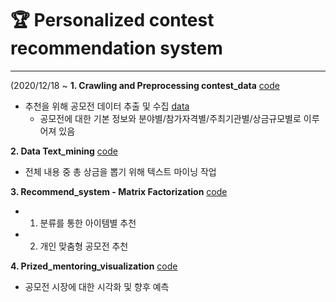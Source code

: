 # 🏆 Personalized contest recommendation system
---
(2020/12/18 ~
**1. Crawling and Preprocessing contest_data** [code](https://github.com/herjh0405/Personalized-contest-recommendation-system/blob/master/001.%20Crawling%20and%20Preprocessing%20contest_data.ipynb)
- 추천을 위해 공모전 데이터 추출 및 수집 [data](https://github.com/herjh0405/Personalized-contest-recommendation-system/tree/master/data)
   - 공모전에 대한 기본 정보와 분야별/참가자격별/주최기관별/상금규모별로 이루어져 있음

**2. Data Text_mining** [code](https://github.com/herjh0405/Personalized-contest-recommendation-system/blob/master/002.%20Data_Text_mining.ipynb)
- 전체 내용 중 총 상금을 뽑기 위해 텍스트 마이닝 작업


**3. Recommend_system - Matrix Factorization** [code](https://github.com/herjh0405/Personalized-contest-recommendation-system/blob/master/003.%20Recommend_system%20-%20Matrix%20Factorization.ipynb)
- 1. 분류를 통한 아이템별 추천
- 2. 개인 맞춤형 공모전 추천

**4. Prized_mentoring_visualization** [code](https://github.com/herjh0405/Personalized-contest-recommendation-system/blob/master/004.%20Prized_mentoring_visualization.ipynb)
- 공모전 시장에 대한 시각화 및 향후 예측
